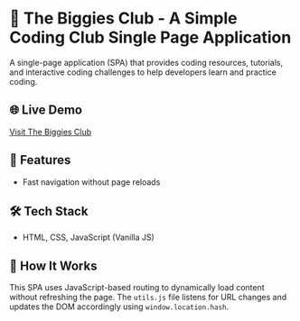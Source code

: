 # 🚀 The Biggies Club - A Simple Coding Club Single Page Application

A single-page application (SPA) that provides coding resources, tutorials, and interactive coding challenges to help developers learn and practice coding.

## 🌐 Live Demo
[Visit The Biggies Club](https://yourwebsite.com)

## 📌 Features
- Fast navigation without page reloads

## 🛠 Tech Stack
- HTML, CSS, JavaScript (Vanilla JS)

## 🔄 How It Works
This SPA uses JavaScript-based routing to dynamically load content without refreshing the page. The `utils.js` file listens for URL changes and updates the DOM accordingly using `window.location.hash`.
